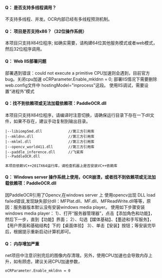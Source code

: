 #### Q： 是否支持多线程调用？

不支持多线程、并发。OCR内部已经有多线程预测机制。

#### Q： 项目是否支持x86？（32位操作系统）

本项目只支持X64位程序;
如确实需要，请构建64位其他服务模式或者web模式，然后32位程序调用。

#### Q： Web IIS部署问题

部署遇到错误：could not execute a primitive
CPU加速则会遇到，目前官方bug。关闭cpu加速    oCRParameter.Enable_mkldnn = 0;
部署IIS情况下需要删除 web.config文件中 hostingModel="inprocess"这段。
使用IIS调试，需要设置“进程外”模式


#### Q：找不到依赖项或无法加载依赖项：PaddleOCR.dll

本项目只支持X64位程序，请编译时注意切换，请确保运行目录下存在一下dll文件，如果不存在，建议手动复制到输出目录。
```
|--libiomp5md.dll            //第三方引用库
|--mkldnn.dll                //第三方引用库
|--mklml.dll                 //第三方引用库
|--opencv_world411.dll       //第三方引用库
|--paddle_inference.dll      //飞桨库
|--PaddleOCR.dll  

本项目依赖VC++2017X64运行库，请检查机器上是否安装VC++依赖库

```

#### Q： Windows server 操作系统上使用，OCR崩溃，或者找不到依赖项或无法加载依赖项：PaddleOCR.dll

因PaddleOCR引用了Opencv,在windows server 上 使用opencv出现 DLL load failed错误,发现缺失部分dll：MFPlat.dll、MF.dll、MFReadWrite.dll等等，原因：服务器版本默认没有安装windows media player。
使用如下步骤安装windows media player：
1）、打开“服务器管理器”，点击【添加角色和功能】，然后下一步，直到【功能】界面；
2）、勾选【媒体基础】、【墨迹和手写服务】，【用户界面和基础结构】下的【桌面体验】
3）、单击【安装】按钮；等安装完毕后，根据提示重新启动计算机即可。


#### Q： 内存增加严重

net项目中注意识别完后的图像内存清理。另外，使用CPU加速也会导致内存上升，如有顾虑，建议关闭CPU加速参数，
```
oCRParameter.Enable_mkldnn = 0

```
